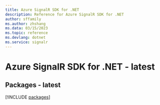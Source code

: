 ```yaml
---
title: Azure SignalR SDK for .NET
description: Reference for Azure SignalR SDK for .NET
author: sffamily
ms.author: zhshang
ms.data: 03/15/2023
ms.topic: reference
ms.devlang: dotnet
ms.service: signalr
---
```

# Azure SignalR SDK for .NET - latest
## Packages - latest
[!INCLUDE [packages](signalr-index.md)]